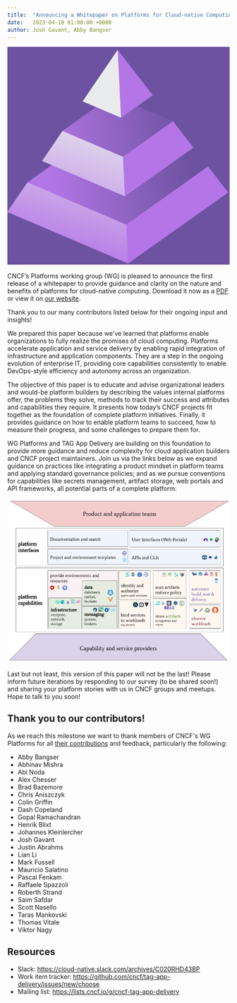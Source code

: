 ```yaml
---
title:  "Announcing a Whitepaper on Platforms for Cloud-native Computing"
date:   2023-04-10 01:00:00 +0000
author: Josh Gavant, Abby Bangser 
---
```


![platform layers](./assets/platforms-pyramid.png)

CNCF’s Platforms working group (WG) is pleased to announce the first release of
a whitepaper to provide guidance and clarity on the nature and benefits of
platforms for cloud-native computing. Download it now as a
[PDF](https://github.com/cncf/tag-app-delivery/raw/main/platforms-whitepaper/v1/assets/platforms-def-v1.0.pdf)
or view it on [our website](https://appdelivery.cncf.io/whitepapers/platforms).

Thank you to our many contributors listed below for their ongoing input and
insights!

We prepared this paper because we've learned that platforms enable organizations
to fully realize the promises of cloud computing. Platforms accelerate
application and service delivery by enabling rapid integration of infrastructure
and application components. They are a step in the ongoing evolution of
enterprise IT, providing core capabilities consistently to enable DevOps-style
efficiency and autonomy across an organization.

The objective of this paper is to educate and advise organizational leaders and
would-be platform builders by describing the values internal platforms offer,
the problems they solve, methods to track their success and attributes and
capabilities they require. It presents how today’s CNCF projects fit together as
the foundation of complete platform initiatives. Finally, it provides guidance
on how to enable platform teams to succeed, how to measure their progress, and
some challenges to prepare them for.

WG Platforms and TAG App Delivery are building on this foundation to provide
more guidance and reduce complexity for cloud application builders and CNCF
project maintainers. Join us via the links below as we expand guidance on
practices like integrating a product mindset in platform teams and applying
standard governance policies; and as we pursue conventions for capabilities like
secrets management, artifact storage, web portals and API frameworks, all
potential parts of a complete platform:

<img src="assets/platform_components.png" width=600px />

Last but not least, this version of this paper will not be the last! Please
inform future iterations by responding to our survey (to be shared soon!) and
sharing your platform stories with us in CNCF groups and meetups. Hope to talk
to you soon!

## Thank you to our contributors!

As we reach this milestone we want to thank members of CNCF's WG Platforms for all
[their contributions](https://github.com/cncf/tag-app-delivery/commits/main/platforms-whitepaper)
and feedback, particularly the following:

- Abby Bangser
- Abhinav Mishra
- Abi Noda
- Alex Chesser
- Brad Bazemore
- Chris Aniszczyk
- Colin Griffin
- Dash Copeland
- Gopal Ramachandran
- Henrik Blixt
- Johannes Kleinlercher
- Josh Gavant
- Justin Abrahms
- Lian Li
- Mark Fussell
- Mauricio Salatino
- Pascal Fenkam
- Raffaele Spazzoli
- Roberth Strand
- Saim Safdar
- Scott Nasello
- Taras Mankovski
- Thomas Vitale
- Viktor Nagy

## Resources

- Slack: <https://cloud-native.slack.com/archives/C020RHD43BP>
- Work item tracker: <https://github.com/cncf/tag-app-delivery/issues/new/choose>
- Mailing list: <https://lists.cncf.io/g/cncf-tag-app-delivery>
